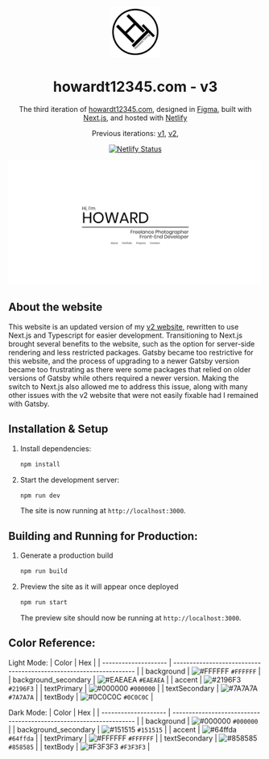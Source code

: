 <div align="center">
  <img alt="Logo" src="https://raw.githubusercontent.com/howardt12345/website-v2/master/src/images/logo.png" width="100" />
</div>
<h1 align="center">
  howardt12345.com - v3
</h1>
</h1>
<p align="center">
  The third iteration of <a href="https://howardt12345.com" target="_blank">howardt12345.com</a>, designed in <a href="https://www.figma.com/design/" target="_blank">Figma</a>, built with <a href="https://nextjs.org/" target="_blank">Next.js</a>, and hosted with <a href="https://www.netlify.com/" target="_blank">Netlify</a>
</p>
<p align="center">
  Previous iterations:
  <a href="https://github.com/howardt12345/website-v1" target="_blank">v1</a>,
  <a href="https://github.com/howardt12345/website-v2" target="_blank">v2</a>,
</p>
<p align="center">
  <a href="https://app.netlify.com/sites/howardt12345-v3/deploys" target="_blank">
    <img src="https://api.netlify.com/api/v1/badges/788e4324-3e70-47e8-8b85-a269bf6c173c/deploy-status" alt="Netlify Status" />
  </a>
</p>

![demo](https://raw.githubusercontent.com/howardt12345/website-v2/master/src/images/og.png)

## About the website

This website is an updated version of my <a href="https://github.com/howardt12345/website-v2" target="_blank" rel="nofollow noopener noreferrer">v2 website</a>, rewritten to use Next.js and Typescript for easier development. Transitioning to Next.js brought several benefits to the website, such as the option for server-side rendering and less restricted packages. Gatsby became too restrictive for this website, and the process of upgrading to a newer Gatsby version became too frustrating as there were some packages that relied on older versions of Gatsby while others required a newer version. Making the switch to Next.js also allowed me to address this issue, along with many other issues with the v2 website that were not easily fixable had I remained with Gatsby.

## Installation & Setup

1. Install dependencies:

   ```sh
   npm install
   ```

2. Start the development server:

   ```sh
   npm run dev
   ```

   The site is now running at `http://localhost:3000`.

## Building and Running for Production:

1. Generate a production build

   ```sh
   npm run build
   ```

2. Preview the site as it will appear once deployed

   ```sh
   npm run start
   ```

   The preview site should now be running at `http://localhost:3000`.

## Color Reference:

Light Mode:
| Color | Hex |
| -------------------- | ------------------------------------------------------------------ |
| background | ![#FFFFFF](https://via.placeholder.com/10/FFFFFF?text=+) `#FFFFFF` |
| background_secondary | ![#EAEAEA](https://via.placeholder.com/10/EAEAEA?text=+) `#EAEAEA` |
| accent | ![#2196F3](https://via.placeholder.com/10/2196F3?text=+) `#2196F3` |
| textPrimary | ![#000000](https://via.placeholder.com/10/000000?text=+) `#000000` |
| textSecondary | ![#7A7A7A](https://via.placeholder.com/10/7A7A7A?text=+) `#7A7A7A` |
| textBody | ![#0C0C0C](https://via.placeholder.com/10/0C0C0C?text=+) `#0C0C0C` |

Dark Mode:
| Color | Hex |
| -------------------- | ------------------------------------------------------------------ |
| background | ![#000000](https://via.placeholder.com/10/000000?text=+) `#000000` |
| background_secondary | ![#151515](https://via.placeholder.com/10/151515?text=+) `#151515` |
| accent | ![#64ffda](https://via.placeholder.com/10/64ffda?text=+) `#64ffda` |
| textPrimary | ![#FFFFFF](https://via.placeholder.com/10/FFFFFF?text=+) `#FFFFFF` |
| textSecondary | ![#858585](https://via.placeholder.com/10/858585?text=+) `#858585` |
| textBody | ![#F3F3F3](https://via.placeholder.com/10/F3F3F3?text=+) `#F3F3F3` |
